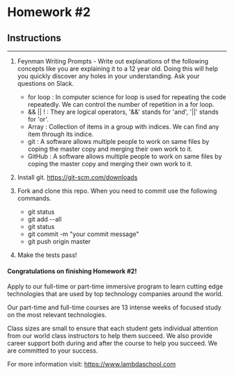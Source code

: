 # Homework #2

## Instructions
---
1. Feynman Writing Prompts - Write out explanations of the following concepts like you are explaining it to a 12 year old.  Doing this will help you quickly discover any holes in your understanding.  Ask your questions on Slack.
		
	* for loop : In computer science for loop is used for repeating the code repeatedly. We can control the number of repetition in a for loop.
	* && || !  : They are logical operators, '&&' stands for 'and', '||' stands for 'or'.
	* Array    : Collection of items in a group with indices. We can find any item through its indice.
	* git      : A software allows multiple people to work on same files by coping the master copy and merging their own work to it.
	* GitHub   : A software allows multiple people to work on same files by coping the master copy and merging their own work to it.


2. Install git.  https://git-scm.com/downloads


3. Fork and clone this repo.  When you need to commit use the following commands.
		
	* git status
	* git add --all
	* git status
	* git commit -m "your commit message"
	* git push origin master


4. Make the tests pass!




#### Congratulations on finishing Homework #2!
Apply to our full-time or part-time immersive program to learn cutting edge technologies that are used by top technology companies around the world.

Our part-time and full-time courses are 13 intense weeks of focused study on the most relevant technologies.  

Class sizes are small to ensure that each student gets individual attention from our world class instructors to help them succeed.  We also provide career support both during and after the course to help you succeed.  We are committed to your success.

For more information visit: https://www.lambdaschool.com
